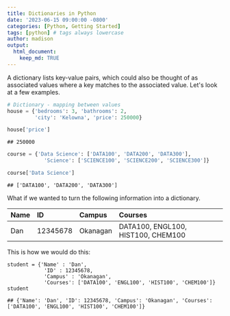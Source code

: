 ```yaml
---
title: Dictionaries in Python
date: '2023-06-15 09:00:00 -0800'
categories: [Python, Getting Started]
tags: [python] # tags always lowercase
author: madison
output:
  html_document:
    keep_md: TRUE
---
```




A dictionary lists key-value pairs, which could also be thought of as associated values where a key matches to the associated value. Let's look at a few examples.


```python
# Dictionary - mapping between values
house = {'bedrooms': 3, 'bathrooms': 2, 
         'city': 'Kelowna', 'price': 250000}
```



```python
house['price']
```

```
## 250000
```



```python
course = {'Data Science': ['DATA100', 'DATA200', 'DATA300'],
            'Science': ['SCIENCE100', 'SCIENCE200', 'SCIENCE300']}
```



```python
course['Data Science']
```

```
## ['DATA100', 'DATA200', 'DATA300']
```

What if we wanted to turn the following information into a dictionary. 

Name | ID | Campus | Courses
:--- | :--- | :--- | :---
Dan | 12345678 | Okanagan | DATA100, ENGL100, HIST100, CHEM100

This is how we would do this:


```{.python .fold-hide}
student = {'Name' : 'Dan',
            'ID' : 12345678,
            'Campus' : 'Okanagan',
            'Courses': ['DATA100', 'ENGL100', 'HIST100', 'CHEM100']}
student
```

```
## {'Name': 'Dan', 'ID': 12345678, 'Campus': 'Okanagan', 'Courses': ['DATA100', 'ENGL100', 'HIST100', 'CHEM100']}
```

